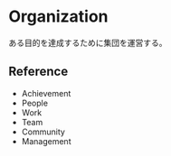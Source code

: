 # Organization

ある目的を達成するために集団を運営する。

## Reference

- Achievement
- People
- Work
- Team
- Community
- Management

